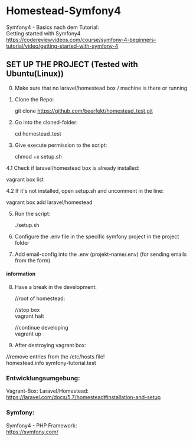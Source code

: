 # Homestead-Symfony4  
  
  

Symfony4 - Basics nach dem Tutorial:    
Getting started with Symfony4  
<https://codereviewvideos.com/course/symfony-4-beginners-tutorial/video/getting-started-with-symfony-4>  


## SET UP THE PROJECT (Tested with Ubuntu(Linux))

0. Make sure that no laravel/homestead box / machine is there or running
  
1. Clone the Repo: 
  
    git clone https://github.com/beerfekt/homestead_test.git
 
2. Go into the cloned-folder:
   
     cd homestead_test  
     
 
3. Give execute permission to the script:  

    chmod +x setup.sh

4.1 Check if laravel/homestead box is already installed:  
  
  vagrant box list

4.2 If it's not installed, open setup.sh and uncomment in the line:  
  
  vagrant box add laravel/homestead


5. Run the script:  
  
    ./setup.sh

6. Configure the .env file in the specific symfony project in the project folder 
   

7. Add email-config into the .env (projekt-name/.env)
   (for sending emails from the form)  
   
 
#### information ####

8. Have a break in the development:
  
    //root of homestead:  
    
  
    //stop box  
    vagrant halt
    
    //continue developing  
    vagrant up  
    
    
    
9. After destroying vagrant box:  
  
  //remove entries from the /etc/hosts file!  
  homestead.info
  symfony-tutorial.test

### Entwicklungsumgebung:        

Vagrant-Box: Laravel/Homestead:  
<https://laravel.com/docs/5.7/homestead#installation-and-setup>  


### Symfony:  

Symfony4 - PHP Framework:  
<https://symfony.com/>


